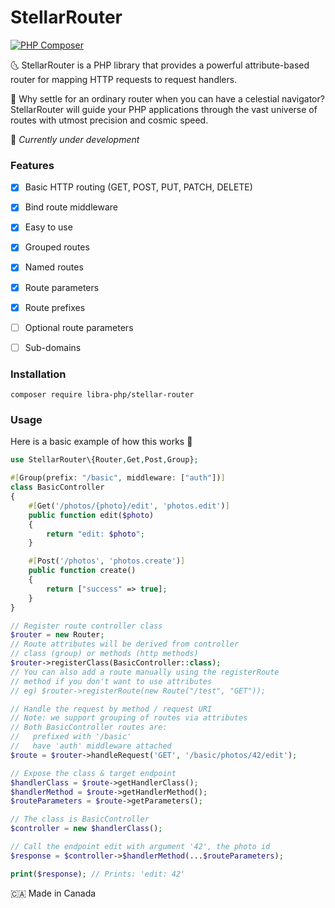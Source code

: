 # StellarRouter
[![PHP Composer](https://github.com/libra-php/stellar-router/actions/workflows/php.yml/badge.svg?branch=main)](https://github.com/libra-php/stellar-router/actions/workflows/php.yml)

🌜 StellarRouter is a PHP library that provides a powerful attribute-based router for mapping HTTP requests to request handlers.

🌟 Why settle for an ordinary router when you can have a celestial navigator? StellarRouter will guide your PHP applications through the vast universe of routes with utmost precision and cosmic speed.

👷 *Currently under development*


### Features
- [x] Basic HTTP routing (GET, POST, PUT, PATCH, DELETE)
- [x] Bind route middleware
- [x] Easy to use
- [x] Grouped routes
- [x] Named routes
- [x] Route parameters
- [x] Route prefixes
- [ ] Optional route parameters
- [ ] Sub-domains
 
 
### Installation

`composer require libra-php/stellar-router`


### Usage

Here is a basic example of how this works 🚀

```php
use StellarRouter\{Router,Get,Post,Group};

#[Group(prefix: "/basic", middleware: ["auth"])]
class BasicController
{
    #[Get('/photos/{photo}/edit', 'photos.edit')]
    public function edit($photo) 
    {
        return "edit: $photo";
    }

    #[Post('/photos', 'photos.create')]
    public function create() 
    {
        return ["success" => true];
    }
}

// Register route controller class
$router = new Router;
// Route attributes will be derived from controller 
// class (group) or methods (http methods)
$router->registerClass(BasicController::class);
// You can also add a route manually using the registerRoute 
// method if you don't want to use attributes
// eg) $router->registerRoute(new Route("/test", "GET"));

// Handle the request by method / request URI
// Note: we support grouping of routes via attributes
// Both BasicController routes are: 
//   prefixed with '/basic'
//   have 'auth' middleware attached
$route = $router->handleRequest('GET', '/basic/photos/42/edit');

// Expose the class & target endpoint
$handlerClass = $route->getHandlerClass();
$handlerMethod = $route->getHandlerMethod();
$routeParameters = $route->getParameters();

// The class is BasicController
$controller = new $handlerClass();

// Call the endpoint edit with argument '42', the photo id
$response = $controller->$handlerMethod(...$routeParameters);

print($response); // Prints: 'edit: 42'
```

🇨🇦 Made in Canada
